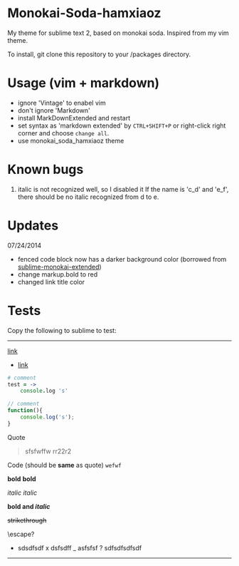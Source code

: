 Monokai-Soda-hamxiaoz
=====================
My theme for sublime text 2, based on monokai soda. Inspired from my vim theme.

To install, git clone this repository to your /packages directory.

# Usage (vim + markdown)
- ignore 'Vintage' to enabel vim
- don't ignore 'Markdown'
- install MarkDownExtended and restart
- set syntax as 'markdown extended' by `CTRL+SHIFT+P` or right-click right corner and choose `change all`.
- use monokai_soda_hamxiaoz theme

# Known bugs
1. italic is not recognized well, so I disabled it
If the name is 'c_d' and 'e_f', there should be no italic recognized from d to e.

# Updates
07/24/2014
- fenced code block now has a darker background color (borrowed from [sublime-monokai-extended](https://github.com/jonschlinkert/sublime-monokai-extended/blob/master/Monokai%20Extended%20Bright.tmTheme))
- change markup.bold to red
- changed link title color

# Tests
Copy the following to sublime to test:

----

[link](http://)
- [link](http://)

```coffee
# comment
test = ->
    console.log 's'
```

```js
// comment
function(){
    console.log('s');
}
```

Quote
> sfsfwffw
rr22r2

Code (should be **same** as quote)
`wefwf`

**bold**
__bold__

*italic*
_italic_

**bold and _italic_**

~~strikethrough~~

\\escape?


- sdsdfsdf
x dsfsdff
_ asfsfsf
? sdfsdfsdfsdf

----
